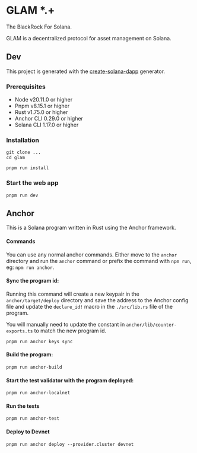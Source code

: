 # GLAM *.+

The BlackRock For Solana.

GLAM is a decentralized protocol for asset management on Solana.

## Dev

This project is generated with the [create-solana-dapp](https://github.com/solana-developers/create-solana-dapp) generator.

### Prerequisites

- Node v20.11.0 or higher
- Pnpm v8.15.1 or higher
- Rust v1.75.0 or higher
- Anchor CLI 0.29.0 or higher
- Solana CLI 1.17.0 or higher

### Installation

```shell
git clone ...
cd glam

pnpm run install
```

### Start the web app

```shell
pnpm run dev
```

## Anchor

This is a Solana program written in Rust using the Anchor framework.

#### Commands

You can use any normal anchor commands. Either move to the `anchor` directory and run the `anchor` command or prefix the command with `npm run`, eg: `npm run anchor`.

#### Sync the program id:

Running this command will create a new keypair in the `anchor/target/deploy` directory and save the address to the Anchor config file and update the `declare_id!` macro in the `./src/lib.rs` file of the program.

You will manually need to update the constant in `anchor/lib/counter-exports.ts` to match the new program id.

```shell
pnpm run anchor keys sync
```

#### Build the program:

```shell
pnpm run anchor-build
```

#### Start the test validator with the program deployed:

```shell
pnpm run anchor-localnet
```

#### Run the tests

```shell
pnpm run anchor-test
```

#### Deploy to Devnet

```shell
pnpm run anchor deploy --provider.cluster devnet
```
